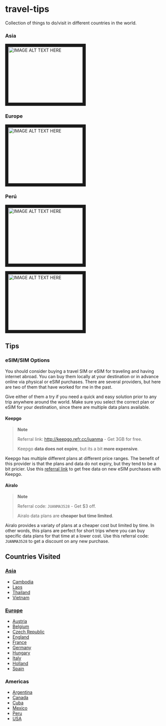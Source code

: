 # travel-tips
Collection of things to do/visit in different countries in the world.
### Asia
<a href="http://www.youtube.com/watch?feature=player_embedded&v=M66zd7POMeU
" target="_blank"><img src="http://img.youtube.com/vi/M66zd7POMeU/0.jpg" 
alt="IMAGE ALT TEXT HERE" width="240" height="180" border="10" /></a>


### Europe
<a href="http://www.youtube.com/watch?feature=player_embedded&v=Sed_IyHnUvE
" target="_blank"><img src="http://img.youtube.com/vi/Sed_IyHnUvE/0.jpg" 
alt="IMAGE ALT TEXT HERE" width="240" height="180" border="10" /></a>

### Perú
<a href="http://www.youtube.com/watch?feature=player_embedded&v=u4QN7xikDEc
" target="_blank"><img src="http://img.youtube.com/vi/u4QN7xikDEc/0.jpg"
alt="IMAGE ALT TEXT HERE" width="240" height="180" border="10" /></a>

<a href="http://www.youtube.com/watch?feature=player_embedded&v=4LJVNyf3fy8
" target="_blank"><img src="http://img.youtube.com/vi/4LJVNyf3fy8/0.jpg"
alt="IMAGE ALT TEXT HERE" width="240" height="180" border="10" /></a>

## Tips

### eSIM/SIM Options

You should consider buying a travel SIM or eSIM for traveling and having internet abroad. You can buy them locally at your destination or in advance online via physical or eSIM purchases. There are several providers, but here are two of them that have worked for me in the past.

Give either of them a try if you need a quick and easy solution prior to any trip anywhere around the world. Make sure you select the correct plan or eSIM for your destination, since there are multiple data plans available.

#### **Keepgo**

> **Note**
>
> Referral link: http://keepgo.refr.cc/juanma - Get 3GB for free.
> 
> Keepgo **data does not expire**, but its a bit **more expensive**.

Keepgo has multiple different plans at different price ranges. The benefit of this provider is that the plans and data do not expiry, but they tend to be a bit pricier.
Use this [referral link](http://keepgo.refr.cc/juanma) to get free data on new eSIM purchases with Keepgo.

#### **Airalo**

> **Note**
>
> Referral code: `JUANMA3528` - Get $3 off.
> 
> Airalo data plans are **cheaper but time limited**.

Airalo provides a variaty of plans at a cheaper cost but limited by time. In other words, this plans are perfect for short trips where you can buy specific data plans for that time at a lower cost.
Use this referral code: `JUANMA3528` to get a discount on any new purchase.

## Countries Visited

### [Asia](https://github.com/rocajuanma/travel-tips/tree/master/asia)
- [Cambodia](https://github.com/rocajuanma/travel-tips/tree/master/asia/cambodia)
- [Laos](https://github.com/rocajuanma/travel-tips/tree/master/asia/laos)
- [Thailand](https://github.com/rocajuanma/travel-tips/tree/master/asia/thailand)
- [Vietnam](https://github.com/rocajuanma/travel-tips/tree/master/asia/vietnam)

### [Europe](https://github.com/rocajuanma/travel-tips/tree/master/europe)
- [Austria](https://github.com/rocajuanma/travel-tips/tree/master/europe/austria)
- [Belgium](https://github.com/rocajuanma/travel-tips/tree/master/europe/belgium)
- [Czech Republic](https://github.com/rocajuanma/travel-tips/tree/master/europe/czech-republic)
- [England](https://github.com/rocajuanma/travel-tips/tree/master/europe/england)
- [France](https://github.com/rocajuanma/travel-tips/tree/master/europe/france)
- [Germany](https://github.com/rocajuanma/travel-tips/tree/master/europe/germany)
- [Hungary](https://github.com/rocajuanma/travel-tips/tree/master/europe/hungary)
- [Italy](https://github.com/rocajuanma/travel-tips/tree/master/europe/italy)
- [Holland](https://github.com/rocajuanma/travel-tips/tree/master/europe/holland)
- [Spain](https://github.com/rocajuanma/travel-tips/tree/master/europe/spain)

### Americas
- [Argentina](https://github.com/rocajuanma/travel-tips/tree/master/americas/argentina)
- [Canada](https://github.com/rocajuanma/travel-tips/tree/master/americas/canada)
- [Cuba](https://github.com/rocajuanma/travel-tips/tree/master/americas/cuba)
- [Mexico](https://github.com/rocajuanma/travel-tips/tree/master/americas/mexico)
- [Peru](https://github.com/rocajuanma/travel-tips/tree/master/americas/peru)
- [USA](https://github.com/rocajuanma/travel-tips/tree/master/americas/usa)